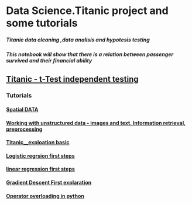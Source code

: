 

# Data Science.Titanic project and some tutorials 

##### Titanic data cleaning ,data analisis and hypotesis testing
##### This notebook will show that there is a relation between passenger survived and their financial ability
## [Titanic - t-Test independent testing](https://nbviewer.jupyter.org/github/Daodavid93/dataScietist/blob/develop/projects-ds/titanic.ipynb) 






### Tutorials


#### [Spatial DATA](https://nbviewer.jupyter.org/github/Daodavid93/dataScietist/blob/develop/Working-with-Spatial-Data-and-Network-Analysis-Lab/Spatial%20Data%20and%20Networks%20Lab.ipynb)

#### [Working with unstructured data - images and text. Information retrieval, preprocessing](https://nbviewer.jupyter.org/github/Daodavid93/dataScietist/blob/develop/image-text-processing/Working%20with%20Images%20and%20Text%20Lab.ipynb)

#### [Titanic__exploation basic](https://nbviewer.jupyter.org/github/Daodavid93/dataScietist/blob/develop/titanic/titanic.ipynb)


#### [Logistic regrsion first steps]( https://nbviewer.jupyter.org/github/Daodavid93/dataScietist/blob/develop/ML/Regression%20Models%20Lab.ipynb)


#### [linear regression first steps](https://nbviewer.jupyter.org/github/Daodavid93/dataScietist/blob/develop/ML/linear-regresion-1exr.ipynb)

#### [Gradient Descent First explaration]( https://nbviewer.jupyter.org/github/Daodavid93/dataScietist/blob/develop/ML/Gradient_Desent.ipynb)


#### [Operator overloading in python](https://nbviewer.jupyter.org/github/Daodavid93/dataScietist/blob/develop/ML/Operator_overloading.ipynb)



